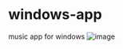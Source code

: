 # windows-app
music app for windows
![image](https://github.com/user-attachments/assets/13f4f574-01e0-41d7-b2e8-c12fd398d812)
